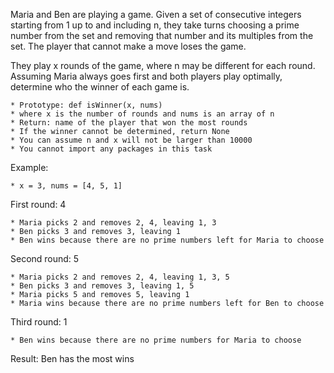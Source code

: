 Maria and Ben are playing a game. Given a set of consecutive integers starting from 1 up to and including n, they take turns choosing a prime number from the set and removing that number and its multiples from the set. The player that cannot make a move loses the game.

They play x rounds of the game, where n may be different for each round. Assuming Maria always goes first and both players play optimally, determine who the winner of each game is.

	* Prototype: def isWinner(x, nums)
	* where x is the number of rounds and nums is an array of n
	* Return: name of the player that won the most rounds
	* If the winner cannot be determined, return None
	* You can assume n and x will not be larger than 10000
	* You cannot import any packages in this task
Example:

	* x = 3, nums = [4, 5, 1]
First round: 4

	* Maria picks 2 and removes 2, 4, leaving 1, 3
	* Ben picks 3 and removes 3, leaving 1
	* Ben wins because there are no prime numbers left for Maria to choose
Second round: 5

	* Maria picks 2 and removes 2, 4, leaving 1, 3, 5
	* Ben picks 3 and removes 3, leaving 1, 5
	* Maria picks 5 and removes 5, leaving 1
	* Maria wins because there are no prime numbers left for Ben to choose
Third round: 1

	* Ben wins because there are no prime numbers for Maria to choose
Result: Ben has the most wins
